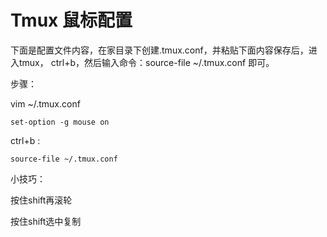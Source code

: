 # Tmux 鼠标配置



下面是配置文件内容，在家目录下创建.tmux.conf，并粘贴下面内容保存后，进入tmux， ctrl+b，然后输入命令：source-file ~/.tmux.conf 即可。



步骤：

vim ~/.tmux.conf

```
set-option -g mouse on
```

ctrl+b  :

```
source-file ~/.tmux.conf
```



小技巧：

按住shift再滚轮

按住shift选中复制